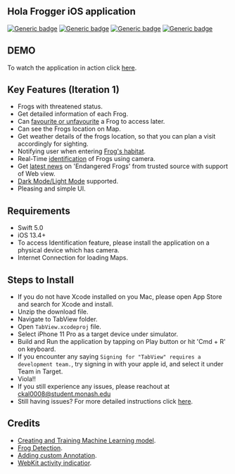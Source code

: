 
## Hola Frogger iOS application
[![Generic badge](https://img.shields.io/badge/Swift-5.0-orange.svg)](https://shields.io/) [![Generic badge](https://img.shields.io/badge/iOS-13.4+-blue.svg)](https://shields.io/) [![Generic badge](https://img.shields.io/badge/Version-1.0-orange.svg)](https://shields.io/) [![Generic badge](https://img.shields.io/badge/Platform-iOS-green.svg)](https://shields.io/) 

## DEMO
To watch the application in action click [here](https://www.youtube.com/watch?v=RpPpLSh0fo0&feature=emb_logo).

## Key Features (Iteration 1)
- Frogs with threatened status.
- Get detailed information of each Frog.
- Can [favourite or unfavourite](https://youtu.be/KeNd2owf86I) a Frog to access later.
- Can see the Frogs location on Map.
- Get weather details of the frogs location, so that you can plan a visit accordingly for sighting.
- Notifying user when entering [Frog's habitat](https://youtu.be/pcqeEWCkYhM).
- Real-Time [identification](https://youtu.be/SkIn_CO-7fA) of Frogs using camera.
- Get [latest news](https://youtu.be/WPr21odGQsU) on 'Endangered Frogs' from trusted source with support of Web view.
- [Dark Mode/Light Mode](https://youtu.be/vhOirOOohlo) supported.
- Pleasing and simple UI.

## Requirements
- Swift 5.0
- iOS 13.4+ 
- To access Identification feature, please install the application on a physical device which has camera.
- Internet Connection for loading Maps.

## Steps to Install
- If you do not have Xcode installed on you Mac, please open App Store and search for Xcode and install. 
- Unzip the download file.
- Navigate to TabView folder.
- Open `TabView.xcodeproj` file.
- Select iPhone 11 Pro as a target device under simulator.
- Build and Run the application by tapping on Play button or hit 'Cmd + R' on keyboard.
- If you encounter any saying `Signing for "TabView" requires a development team.`, try signing in with your apple id, and select it under Team in Target.
- Viola!!
- If you still experience any issues, please reachout at ckal0008@student.monash.edu
- Still having issues? For more detailed instructions click [here](https://monashuni-my.sharepoint.com/:w:/g/personal/ckal0008_student_monash_edu/EeZ5h4O-92lJlpw4KS6f9U8Bg1zQfz7Pc7z5GCPMvJWsdw?e=VjRiNh).

## Credits
* [Creating and Training Machine Learning model](https://developer.apple.com/videos/play/wwdc2018/717).
* [Frog Detection](https://www.letsbuildthatapp.com/course_video?id=1592).
* [Adding custom Annotation](https://www.raywenderlich.com/7738344-mapkit-tutorial-getting-started).
* [WebKit activity indicatior](https://www.youtube.com/watch?v=tW3MUaU_eNs).

